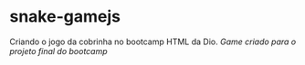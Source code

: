 # snake-gamejs
Criando o jogo da cobrinha no bootcamp HTML da Dio.
_Game criado para o projeto final do bootcamp_


